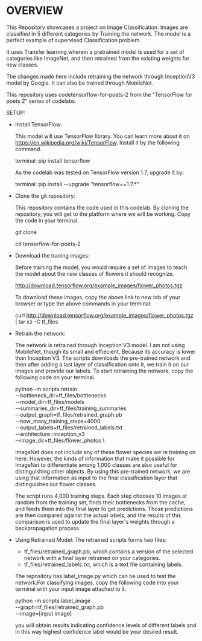 # OVERVIEW

This Repository showcases a project on Image Classification.
Images are classified in 5 different categories by Training the network. The model is a perfect example of supervised Classification problem.

It uses Transfer learning wherein a pretrained model is used for a set of categories like ImageNet, and then retrained from the existing weights for new classes. 

The changes made here include retraining the network through InceptionV3 model by Google. It can also be trained through MobileNet.

This repository uses codetensorflow-for-poets-2 from the "TensorFlow for poets 2" series of codelabs.

SETUP:

* Install TensorFlow:

  This model will use TensorFlow library. You can learn more about it on https://en.wikipedia.org/wiki/TensorFlow. Install it by the following command.
  
   terminal: pip install tensorflow
   
   As the codelab was tested on TensorFlow version 1.7, upgrade it by:
   
   terminal:  pip install --upgrade "tensorflow==1.7.*"
   
* Clone the git repository:
  
  This repository contains the code used in this codelab. By cloning the repository, you will get to the platform where we will be working. Copy the code in your terminal.

   git clone 
   
   cd tensorflow-for-poets-2

* Download the traning images:
 
  Before training the model, you would require a set of images to teach the model about the new classes of flowers it should recognize.

  http://download.tensorflow.org/example_images/flower_photos.tgz
  
  To download these images, copy the above link to new tab of your browser or type the above commands in your terminal:

  curl http://download.tensorflow.org/example_images/flower_photos.tgz \
    | tar xz -C tf_files

* Retrain the network:
  
  The network is retrained through Inception V3 model. I am not using MobileNet, though its small and effiecient, Because its accuracy is lower than Inception V3. The scripts downloads the pre-trained network and then after adding a last layer of classification onto it, we train it on our images and provide our labels. To start retraining the network, copy the following code on your terminal.
  
  python -m scripts.retrain \
    --bottleneck_dir=tf_files/bottlenecks \
    --model_dir=tf_files/models \
    --summaries_dir=tf_files/training_summaries \
    --output_graph=tf_files/retrained_graph.pb \
    --how_many_training_steps=4000 \
    --output_labels=tf_files/retrained_labels.txt \
    --architecture=inception_v3 \
    --image_dir=tf_files/flower_photos \
    
  
  ImageNet does not include any of these flower species we're training on here. However, the kinds of information that make it possible for ImageNet to differentiate among 1,000 classes are also useful for distinguishing other objects. By using this pre-trained network, we are using that information as input to the final classification layer that distinguishes our flower classes.

  The script runs 4,000 training steps. Each step chooses 10 images at random from the training set, finds their bottlenecks from the cache, and feeds them into the final layer to get predictions. Those predictions are then compared against the actual labels, and the results of this comparison is used to update the final layer's weights through a backpropagation process. 
  
 * Using Retrained Model:
   The retrained scripts forms two files:
   
    * tf_files/retrained_graph.pb, which contains a version of the selected network with a final layer retrained on your categories.
    * tf_files/retrained_labels.txt, which is a text file containing labels.
   
   The repository has label_image.py which can be used to test the network.For classifying images, copy the following code into your terminal with your input image attached to it. 
   
   python -m scripts.label_image \
    --graph=tf_files/retrained_graph.pb  \
    --image=[input image]

   you will obtain results indicating confidence levels of different labels and in this way highest confidence label would be your desired result.
